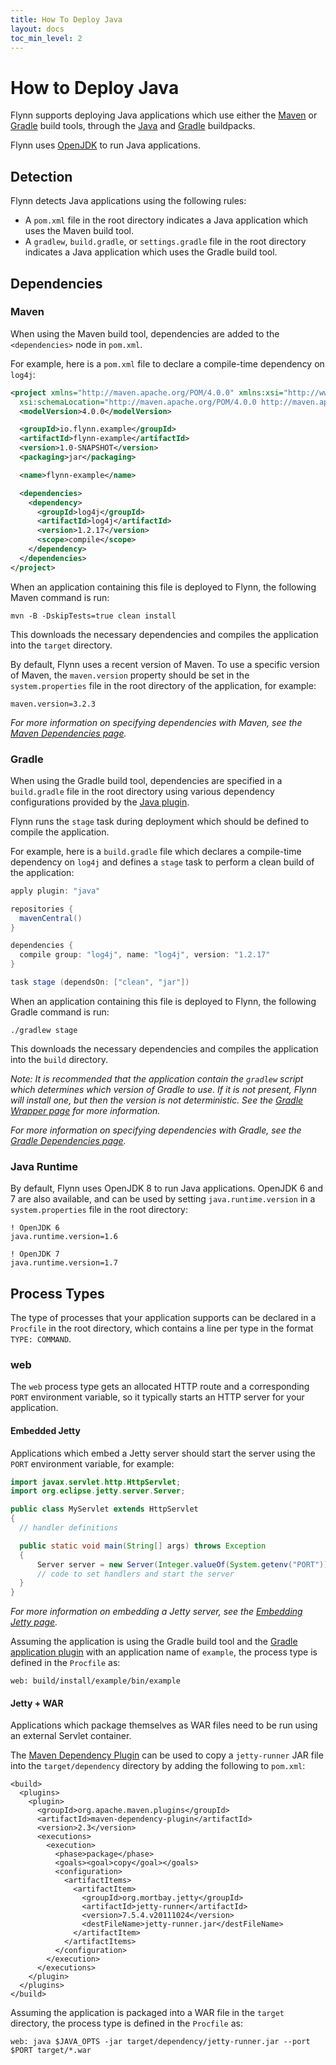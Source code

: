 ```yaml
---
title: How To Deploy Java
layout: docs
toc_min_level: 2
---
```


# How to Deploy Java

Flynn supports deploying Java applications which use either the
[Maven](http://maven.apache.org/) or [Gradle](http://www.gradle.org/) build
tools, through the [Java](https://github.com/heroku/heroku-buildpack-java) and
[Gradle](https://github.com/heroku/heroku-buildpack-gradle) buildpacks.

Flynn uses [OpenJDK](http://openjdk.java.net) to run Java applications.

## Detection

Flynn detects Java applications using the following rules:

* A `pom.xml` file in the root directory indicates a Java application which uses
the Maven build tool.
* A `gradlew`, `build.gradle`, or `settings.gradle` file in the root
directory indicates a Java application which uses the Gradle build tool.

## Dependencies

### Maven

When using the Maven build tool, dependencies are added to the `<dependencies>`
node in `pom.xml`.

For example, here is a `pom.xml` file to declare a compile-time dependency on
`log4j`:

```xml
<project xmlns="http://maven.apache.org/POM/4.0.0" xmlns:xsi="http://www.w3.org/2001/XMLSchema-instance"
  xsi:schemaLocation="http://maven.apache.org/POM/4.0.0 http://maven.apache.org/xsd/maven-4.0.0.xsd">
  <modelVersion>4.0.0</modelVersion>

  <groupId>io.flynn.example</groupId>
  <artifactId>flynn-example</artifactId>
  <version>1.0-SNAPSHOT</version>
  <packaging>jar</packaging>

  <name>flynn-example</name>

  <dependencies>
    <dependency>
      <groupId>log4j</groupId>
      <artifactId>log4j</artifactId>
      <version>1.2.17</version>
      <scope>compile</scope>
    </dependency>
  </dependencies>
</project>
```

When an application containing this file is deployed to Flynn, the following
Maven command is run:

```
mvn -B -DskipTests=true clean install
```

This downloads the necessary dependencies and compiles the application into the
`target` directory.

By default, Flynn uses a recent version of Maven. To use a specific version of
Maven, the `maven.version` property should be set in the `system.properties`
file in the root directory of the application, for example:

```
maven.version=3.2.3
```

*For more information on specifying dependencies with Maven, see the [Maven Dependencies page](http://maven.apache.org/guides/introduction/introduction-to-dependency-mechanism.html).*

### Gradle

When using the Gradle build tool, dependencies are specified in a `build.gradle` file
in the root directory using various dependency configurations provided by the
[Java plugin](http://www.gradle.org/docs/current/userguide/java_plugin.html).

Flynn runs the `stage` task during deployment which should be defined to compile
the application.

For example, here is a `build.gradle` file which declares a compile-time dependency
on `log4j` and defines a `stage` task to perform a clean build of the application:

```groovy
apply plugin: "java"

repositories {
  mavenCentral()
}

dependencies {
  compile group: "log4j", name: "log4j", version: "1.2.17"
}

task stage (dependsOn: ["clean", "jar"])
```

When an application containing this file is deployed to Flynn, the following
Gradle command is run:

```
./gradlew stage
```

This downloads the necessary dependencies and compiles the application into the
`build` directory.

*Note: It is recommended that the application contain the `gradlew` script which determines which version of Gradle to use. If it is not present, Flynn will install one, but then the version is not deterministic. See the [Gradle Wrapper page](http://www.gradle.org/docs/current/userguide/gradle_wrapper.html) for more information.*

*For more information on specifying dependencies with Gradle, see the [Gradle Dependencies page](http://www.gradle.org/docs/current/userguide/artifact_dependencies_tutorial.html).*

### Java Runtime

By default, Flynn uses OpenJDK 8 to run Java applications. OpenJDK 6 and 7 are
also available, and can be used by setting `java.runtime.version` in a
`system.properties` file in the root directory:

```
! OpenJDK 6
java.runtime.version=1.6

! OpenJDK 7
java.runtime.version=1.7
```

## Process Types

The type of processes that your application supports can be declared in a `Procfile` in the
root directory, which contains a line per type in the format `TYPE: COMMAND`.

### web

The `web` process type gets an allocated HTTP route and a corresponding `PORT` environment
variable, so it typically starts an HTTP server for your application.

#### Embedded Jetty

Applications which embed a Jetty server should start the server using the `PORT`
environment variable, for example:

```java
import javax.servlet.http.HttpServlet;
import org.eclipse.jetty.server.Server;

public class MyServlet extends HttpServlet
{
  // handler definitions

  public static void main(String[] args) throws Exception
  {
      Server server = new Server(Integer.valueOf(System.getenv("PORT")));
      // code to set handlers and start the server
  }
}
```

*For more information on embedding a Jetty server, see the [Embedding Jetty page](https://wiki.eclipse.org/Jetty/Tutorial/Embedding_Jetty).*

Assuming the application is using the Gradle build tool and the [Gradle application
plugin](http://www.gradle.org/docs/current/userguide/application_plugin.html) with an
application name of `example`, the process type is defined in the `Procfile` as:

```
web: build/install/example/bin/example
```

#### Jetty + WAR

Applications which package themselves as WAR files need to be run using an external
Servlet container.

The [Maven Dependency Plugin](http://maven.apache.org/plugins/maven-dependency-plugin/)
can be used to copy a `jetty-runner` JAR file into the `target/dependency` directory
by adding the following to `pom.xml`:

```
<build>
  <plugins>
    <plugin>
      <groupId>org.apache.maven.plugins</groupId>
      <artifactId>maven-dependency-plugin</artifactId>
      <version>2.3</version>
      <executions>
        <execution>
          <phase>package</phase>
          <goals><goal>copy</goal></goals>
          <configuration>
            <artifactItems>
              <artifactItem>
                <groupId>org.mortbay.jetty</groupId>
                <artifactId>jetty-runner</artifactId>
                <version>7.5.4.v20111024</version>
                <destFileName>jetty-runner.jar</destFileName>
              </artifactItem>
            </artifactItems>
          </configuration>
        </execution>
      </executions>
    </plugin>
  </plugins>
</build>
```

Assuming the application is packaged into a WAR file in the `target` directory,
the process type is defined in the `Procfile` as:

```
web: java $JAVA_OPTS -jar target/dependency/jetty-runner.jar --port $PORT target/*.war
```
